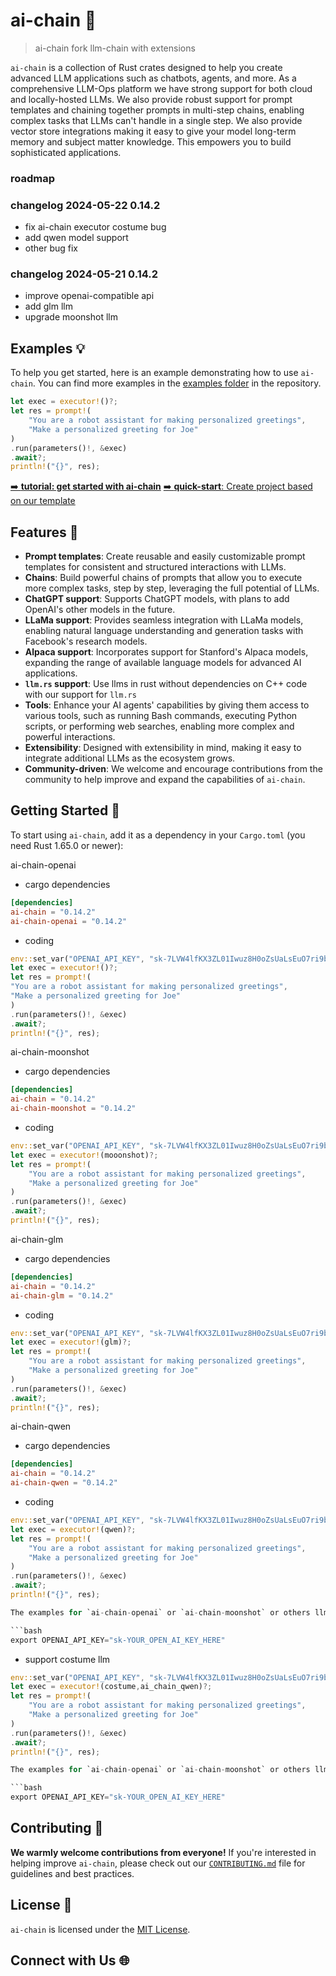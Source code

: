 # ai-chain 🚀
> ai-chain fork llm-chain with extensions

`ai-chain` is a collection of Rust crates designed to help you create advanced LLM applications such as chatbots, agents, and more. As a comprehensive LLM-Ops platform we have strong support for both cloud and locally-hosted LLMs. We also provide robust support for prompt templates and chaining together prompts in multi-step chains, enabling complex tasks that LLMs can't handle in a single step. We also provide vector store integrations making it easy to give your model long-term memory and subject matter knowledge. This empowers you to build sophisticated applications.


### roadmap



### changelog 2024-05-22 0.14.2
* fix ai-chain executor costume bug
* add qwen model support
* other bug fix

### changelog 2024-05-21 0.14.2
* improve openai-compatible api
* add glm llm
* upgrade moonshot llm


## Examples 💡

To help you get started, here is an example demonstrating how to use `ai-chain`. You can find more examples in the [examples folder](/crates/ai-chain-openai/examples) in the repository.

```rust
let exec = executor!()?;
let res = prompt!(
    "You are a robot assistant for making personalized greetings",
    "Make a personalized greeting for Joe"
)
.run(parameters()!, &exec)
.await?;
println!("{}", res);
```

[➡️ **tutorial: get started with ai-chain**](https://github.com/godlinchong/ai-chain/docs/getting-started-tutorial/index)
[➡️ **quick-start**: Create project based on our template](https://github.com/godlinchong/ai-chain-template/generate)

## Features 🌟

- **Prompt templates**: Create reusable and easily customizable prompt templates for consistent and structured interactions with LLMs.
- **Chains**: Build powerful chains of prompts that allow you to execute more complex tasks, step by step, leveraging the full potential of LLMs.
- **ChatGPT support**: Supports ChatGPT models, with plans to add OpenAI's other models in the future.
- **LLaMa support**: Provides seamless integration with LLaMa models, enabling natural language understanding and generation tasks with Facebook's research models.
- **Alpaca support**: Incorporates support for Stanford's Alpaca models, expanding the range of available language models for advanced AI applications.
- **`llm.rs` support**: Use llms in rust without dependencies on C++ code with our support for `llm.rs`
- **Tools**: Enhance your AI agents' capabilities by giving them access to various tools, such as running Bash commands, executing Python scripts, or performing web searches, enabling more complex and powerful interactions.
- **Extensibility**: Designed with extensibility in mind, making it easy to integrate additional LLMs as the ecosystem grows.
- **Community-driven**: We welcome and encourage contributions from the community to help improve and expand the capabilities of `ai-chain`.

## Getting Started 🚀

To start using `ai-chain`, add it as a dependency in your `Cargo.toml` (you need Rust 1.65.0 or newer):


ai-chain-openai

* cargo dependencies

```toml
[dependencies]
ai-chain = "0.14.2"
ai-chain-openai = "0.14.2"
```

* coding

```rust
env::set_var("OPENAI_API_KEY", "sk-7LVW4lfKX3ZL01Iwuz8H0oZsUaLsEuO7ri9bfRKV36NrTE1A");
let exec = executor!()?;
let res = prompt!(
"You are a robot assistant for making personalized greetings",
"Make a personalized greeting for Joe"
)
.run(parameters()!, &exec)
.await?;
println!("{}", res);
```




ai-chain-moonshot

 * cargo dependencies

```toml
[dependencies]
ai-chain = "0.14.2"
ai-chain-moonshot = "0.14.2"
```

* coding

```rust
env::set_var("OPENAI_API_KEY", "sk-7LVW4lfKX3ZL01Iwuz8H0oZsUaLsEuO7ri9bfRKV36NrTE1A");
let exec = executor!(mooonshot)?;
let res = prompt!(
    "You are a robot assistant for making personalized greetings",
    "Make a personalized greeting for Joe"
)
.run(parameters()!, &exec)
.await?;
println!("{}", res);
```


ai-chain-glm


* cargo dependencies

```toml
[dependencies]
ai-chain = "0.14.2"
ai-chain-glm = "0.14.2"
```

* coding

```rust
env::set_var("OPENAI_API_KEY", "sk-7LVW4lfKX3ZL01Iwuz8H0oZsUaLsEuO7ri9bfRKV36NrTE1A");
let exec = executor!(glm)?;
let res = prompt!(
    "You are a robot assistant for making personalized greetings",
    "Make a personalized greeting for Joe"
)
.run(parameters()!, &exec)
.await?;
println!("{}", res);
```


ai-chain-qwen


* cargo dependencies

```toml
[dependencies]
ai-chain = "0.14.2"
ai-chain-qwen = "0.14.2"
```

* coding

```rust
env::set_var("OPENAI_API_KEY", "sk-7LVW4lfKX3ZL01Iwuz8H0oZsUaLsEuO7ri9bfRKV36NrTE1A");
let exec = executor!(qwen)?;
let res = prompt!(
    "You are a robot assistant for making personalized greetings",
    "Make a personalized greeting for Joe"
)
.run(parameters()!, &exec)
.await?;
println!("{}", res);

The examples for `ai-chain-openai` or `ai-chain-moonshot` or others llms require you to set the `OPENAI_API_KEY` environment variable which you can do like this:

```bash
export OPENAI_API_KEY="sk-YOUR_OPEN_AI_KEY_HERE"
```

* support costume llm

```rust
env::set_var("OPENAI_API_KEY", "sk-7LVW4lfKX3ZL01Iwuz8H0oZsUaLsEuO7ri9bfRKV36NrTE1A");
let exec = executor!(costume,ai_chain_qwen)?;
let res = prompt!(
    "You are a robot assistant for making personalized greetings",
    "Make a personalized greeting for Joe"
)
.run(parameters()!, &exec)
.await?;
println!("{}", res);

The examples for `ai-chain-openai` or `ai-chain-moonshot` or others llms require you to set the `OPENAI_API_KEY` environment variable which you can do like this:

```bash
export OPENAI_API_KEY="sk-YOUR_OPEN_AI_KEY_HERE"
```

## Contributing 🤝

**We warmly welcome contributions from everyone!** If you're interested in helping improve `ai-chain`, please check out our [`CONTRIBUTING.md`](/docs/CONTRIBUTING.md) file for guidelines and best practices.

## License 📄

`ai-chain` is licensed under the [MIT License](/LICENSE).

## Connect with Us 🌐
